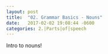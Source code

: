 ```yaml
---
layout: post
title:  "02. Grammar Basics - Nouns"
date:   2017-02-02 19:08:44 -0600
categories: 2.|Parts|of|speech
---
```


Intro to nouns!
